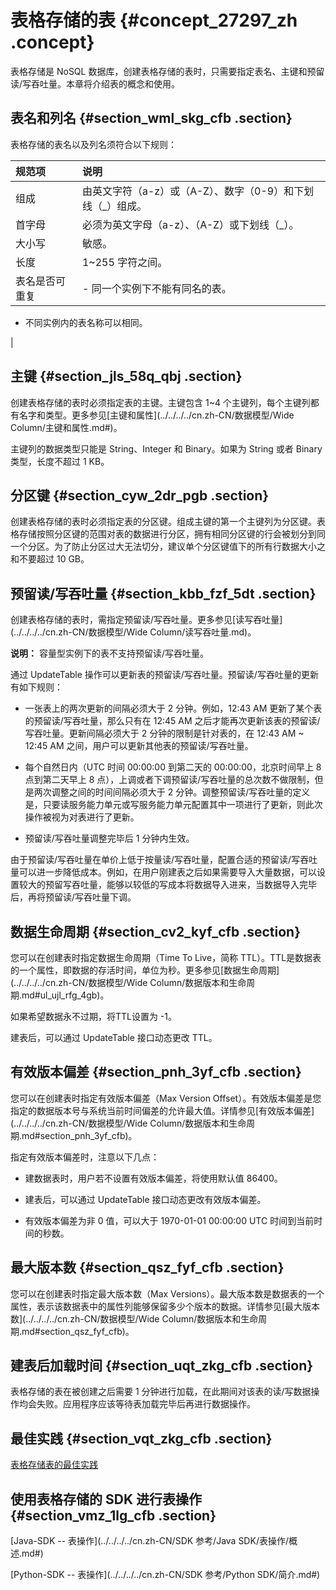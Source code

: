 # 表格存储的表 {#concept_27297_zh .concept}

表格存储是 NoSQL 数据库，创建表格存储的表时，只需要指定表名、主键和预留读/写吞吐量。本章将介绍表的概念和使用。

## 表名和列名 {#section_wml_skg_cfb .section}

表格存储的表名以及列名须符合以下规则：

|规范项|说明|
|:--|:-|
|组成|由英文字符（a-z）或（A-Z）、数字（0-9）和下划线（\_）组成。|
|首字母|必须为英文字母（a-z）、（A-Z）或下划线（\_）。|
|大小写|敏感。|
|长度|1~255 字符之间。|
|表名是否可重复| -   同一个实例下不能有同名的表。
-   不同实例内的表名称可以相同。

 |

## 主键 {#section_jls_58q_qbj .section}

创建表格存储的表时必须指定表的主键。主键包含 1~4 个主键列，每个主键列都有名字和类型。更多参见[主键和属性](../../../../cn.zh-CN/数据模型/Wide Column/主键和属性.md#)。

主键列的数据类型只能是 String、Integer 和 Binary。如果为 String 或者 Binary 类型，长度不超过 1 KB。

## 分区键 {#section_cyw_2dr_pgb .section}

创建表格存储的表时必须指定表的分区键。组成主键的第一个主键列为分区键。表格存储按照分区键的范围对表的数据进行分区，拥有相同分区键的行会被划分到同一个分区。为了防止分区过大无法切分，建议单个分区键值下的所有行数据大小之和不要超过 10 GB。

## 预留读/写吞吐量 {#section_kbb_fzf_5dt .section}

创建表格存储的表时，需指定预留读/写吞吐量。更多参见[读写吞吐量](../../../../cn.zh-CN/数据模型/Wide Column/读写吞吐量.md)。

**说明：** 容量型实例下的表不支持预留读/写吞吐量。

通过 UpdateTable 操作可以更新表的预留读/写吞吐量。预留读/写吞吐量的更新有如下规则：

-   一张表上的两次更新的间隔必须大于 2 分钟。例如，12:43 AM 更新了某个表的预留读/写吞吐量，那么只有在 12:45 AM 之后才能再次更新该表的预留读/写吞吐量。更新间隔必须大于 2 分钟的限制是针对表的，在 12:43 AM ~ 12:45 AM 之间，用户可以更新其他表的预留读/写吞吐量。

-   每个自然日内（UTC 时间 00:00:00 到第二天的 00:00:00，北京时间早上 8 点到第二天早上 8 点），上调或者下调预留读/写吞吐量的总次数不做限制，但是两次调整之间的时间间隔必须大于 2 分钟。调整预留读/写吞吐量的定义是，只要读服务能力单元或写服务能力单元配置其中一项进行了更新，则此次操作被视为对表进行了更新。

-   预留读/写吞吐量调整完毕后 1 分钟内生效。


由于预留读/写吞吐量在单价上低于按量读/写吞吐量，配置合适的预留读/写吞吐量可以进一步降低成本。例如，在用户刚建表之后如果需要导入大量数据，可以设置较大的预留写吞吐量，能够以较低的写成本将数据导入进来，当数据导入完毕后，再将预留读/写吞吐量下调。

## 数据生命周期 {#section_cv2_kyf_cfb .section}

您可以在创建表时指定数据生命周期（Time To Live，简称 TTL）。TTL是数据表的一个属性，即数据的存活时间，单位为秒。更多参见[数据生命周期](../../../../cn.zh-CN/数据模型/Wide Column/数据版本和生命周期.md#ul_ujl_rfg_4gb)。

如果希望数据永不过期，将TTL设置为 -1。

建表后，可以通过 UpdateTable 接口动态更改 TTL。

## 有效版本偏差 {#section_pnh_3yf_cfb .section}

您可以在创建表时指定有效版本偏差（Max Version Offset）。有效版本偏差是您指定的数据版本号与系统当前时间偏差的允许最大值。详情参见[有效版本偏差](../../../../cn.zh-CN/数据模型/Wide Column/数据版本和生命周期.md#section_pnh_3yf_cfb)。

指定有效版本偏差时，注意以下几点：

-   建数据表时，用户若不设置有效版本偏差，将使用默认值 86400。

-   建表后，可以通过 UpdateTable 接口动态更改有效版本偏差。

-   有效版本偏差为非 0 值，可以大于 1970-01-01 00:00:00 UTC 时间到当前时间的秒数。


## 最大版本数 {#section_qsz_fyf_cfb .section}

您可以在创建表时指定最大版本数（Max Versions）。最大版本数是数据表的一个属性，表示该数据表中的属性列能够保留多少个版本的数据。详情参见[最大版本数](../../../../cn.zh-CN/数据模型/Wide Column/数据版本和生命周期.md#section_qsz_fyf_cfb)。

## 建表后加载时间 {#section_uqt_zkg_cfb .section}

表格存储的表在被创建之后需要 1 分钟进行加载，在此期间对该表的读/写数据操作均会失败。应用程序应该等待表加载完毕后再进行数据操作。

## 最佳实践 {#section_vqt_zkg_cfb .section}

[表格存储表的最佳实践](../../../../cn.zh-CN/最佳实践/表操作篇.md#)

## 使用表格存储的 SDK 进行表操作 {#section_vmz_1lg_cfb .section}

[Java-SDK -- 表操作](../../../../cn.zh-CN/SDK 参考/Java SDK/表操作/概述.md#)

[Python-SDK -- 表操作](../../../../cn.zh-CN/SDK 参考/Python SDK/简介.md#)

